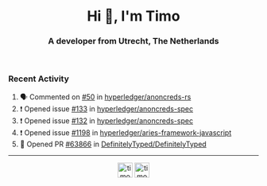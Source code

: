 <h1 align="center">Hi 👋, I'm Timo</h1>
<h3 align="center">A developer from Utrecht, The Netherlands</h3>
<br/>
<!-- https://github.com/rahuldkjain/github-profile-readme-generator --!>

<!--  <p align="left"><img src="https://github-readme-stats.vercel.app/api?username=timoglastra&show_icons=true&count_private=true&" alt="timoglastra" /></p> --!>

<!--
Github language stats
<p align="left"><img src="https://github-readme-stats.vercel.app/api/top-langs/?username=timoglastra&layout=compact" alt="timoglastra" /><p>
-->

<!-- Codestats language stats -->
<!-- <p align="left"><img src="https://codestats-readme.vercel.app/api/top-langs/?username=timoglastra&layout=compact&language_count=12" alt="timoglastra" /><p>    --!>
  
<h3>Recent Activity</h3>

<!--START_SECTION:activity-->
1. 🗣 Commented on [#50](https://github.com/hyperledger/anoncreds-rs/issues/50) in [hyperledger/anoncreds-rs](https://github.com/hyperledger/anoncreds-rs)
2. ❗️ Opened issue [#133](https://github.com/hyperledger/anoncreds-spec/issues/133) in [hyperledger/anoncreds-spec](https://github.com/hyperledger/anoncreds-spec)
3. ❗️ Opened issue [#132](https://github.com/hyperledger/anoncreds-spec/issues/132) in [hyperledger/anoncreds-spec](https://github.com/hyperledger/anoncreds-spec)
4. ❗️ Opened issue [#1198](https://github.com/hyperledger/aries-framework-javascript/issues/1198) in [hyperledger/aries-framework-javascript](https://github.com/hyperledger/aries-framework-javascript)
5. 💪 Opened PR [#63866](https://github.com/DefinitelyTyped/DefinitelyTyped/pull/63866) in [DefinitelyTyped/DefinitelyTyped](https://github.com/DefinitelyTyped/DefinitelyTyped)
<!--END_SECTION:activity-->

---

<p align="center">
<a href="https://twitter.com/timoglastra" target="blank"><img align="center" src="https://cdn.jsdelivr.net/npm/simple-icons@3.0.1/icons/twitter.svg" alt="timoglastra" height="30" width="30" /></a>
<a href="https://linkedin.com/in/timoglastra" target="blank"><img align="center" src="https://cdn.jsdelivr.net/npm/simple-icons@3.0.1/icons/linkedin.svg" alt="timoglastra" height="30" width="30" /></a>
</p>




